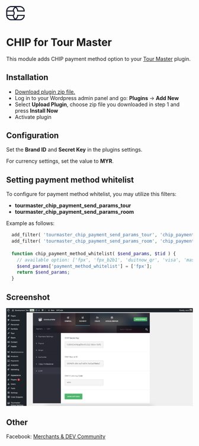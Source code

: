 <img src="./assets/logo.svg" alt="drawing" width="50"/>

# CHIP for Tour Master

This module adds CHIP payment method option to your [Tour Master](https://codecanyon.net/item/tour-master-tour-booking-travel-wordpress-plugin/20539780) plugin.

## Installation

* [Download plugin zip file.](https://github.com/CHIPAsia/chip-for-tour-master/archive/refs/heads/main.zip)
* Log in to your Wordpress admin panel and go: **Plugins** -> **Add New**
* Select **Upload Plugin**, choose zip file you downloaded in step 1 and press **Install Now**
* Activate plugin

## Configuration

Set the **Brand ID** and **Secret Key** in the plugins settings.

For currency settings, set the value to **MYR**.

## Setting payment method whitelist

To configure for payment method whitelist, you may utilize this filters:

* **tourmaster_chip_payment_send_params_tour**
* **tourmaster_chip_payment_send_params_room**

Example as follows:

```php
  add_filter( 'tourmaster_chip_payment_send_params_tour', 'chip_payment_method_whitelist', 10, 2 );
  add_filter( 'tourmaster_chip_payment_send_params_room', 'chip_payment_method_whitelist', 10, 2 );

  function chip_payment_method_whitelist( $send_params, $tid ) {
    // available option: ['fpx', 'fpx_b2b1', 'duitnow_qr', 'visa', 'mastercard', 'razer_tng', 'razer_maybank_qr', 'razer_shopeepay', 'razer_grabpay']
    $send_params['payment_method_whitelist'] = ['fpx'];
    return $send_params;
  }
```

## Screenshot

![Set API Key](./assets/api_key.png "Set Secret Key & Brand ID Screenshot")

## Other

Facebook: [Merchants & DEV Community](https://www.facebook.com/groups/3210496372558088)